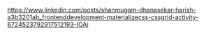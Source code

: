 https://www.linkedin.com/posts/shanmugam-dhanasekar-harish-a3b3201ab_frontenddevelopment-materializecss-cssgrid-activity-6724523792917512193-IOAi
